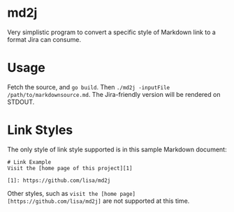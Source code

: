 # md2j

Very simplistic program to convert a specific style of Markdown link to a format Jira can consume.

# Usage

Fetch the source, and `go build`. Then `./md2j -inputFile /path/to/markdownsource.md`. The Jira-friendly version will be rendered on STDOUT.

# Link Styles

The only style of link style supported is in this sample Markdown document:

    # Link Example
    Visit the [home page of this project][1]

    [1]: https://github.com/lisa/md2j

Other styles, such as `visit the [home page][https://github.com/lisa/md2j]` are not supported at this time.
